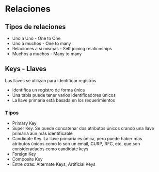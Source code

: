 # Relaciones

## Tipos de relaciones

- Uno a Uno - One to One
- Uno a muchos - One to many
- Relaciones a sí mismas - Self joining relationships
- Muchos a muchos - Many to many

## Keys - Llaves

Las llaves se utilizan para identificar registros

- Identifica un registro de forma única
- Una tabla puede tener varios identificadores únicos
- La llave primaria está basada en los requerimientos

### Tipos

- Primary Key
- Super Key. Se puede concatenar dos atributos únicos crando una llave primaria aún más identificable
- Candidate Key. La llave primaria es única, pero puede haber mas atributos únicos como lo son un email, CURP, RFC, etc, que son consideradados como candidate keys
- Foreign Key
- Composite Key
- Entre otras: Alternate Keys, Artificial Keys
